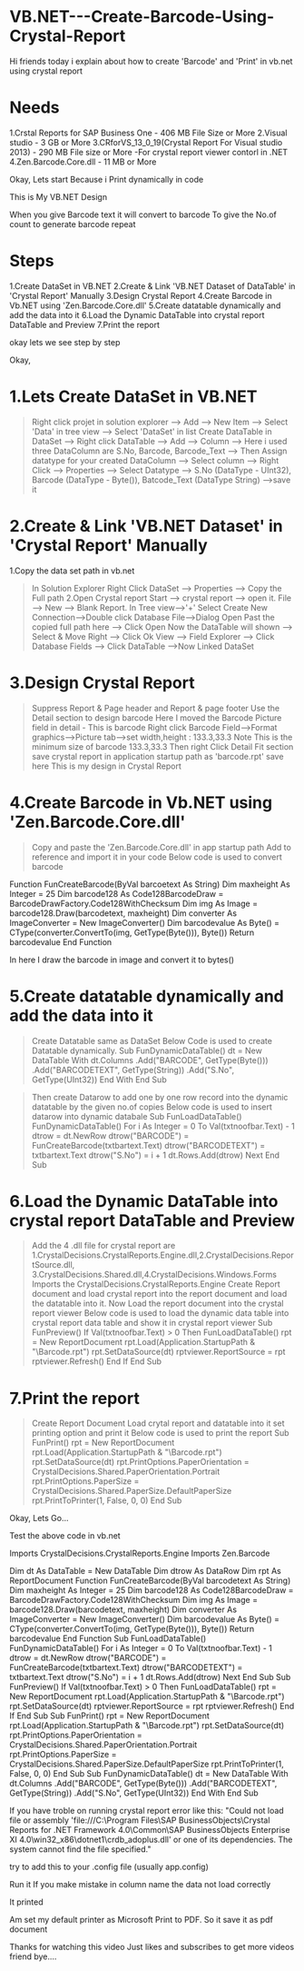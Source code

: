 # VB.NET---Create-Barcode-Using-Crystal-Report
Hi friends today i explain about how to create 'Barcode' and 'Print' 
in vb.net using crystal report


Needs
=====
1.Crstal Reports for SAP Business One - 406 MB File Size or More
2.Visual studio	  - 3 GB or More
3.CRforVS_13_0_19(Crystal Report For Visual studio 2013) - 290 MB File size or More
-For crystal report viewer contorl in .NET
4.Zen.Barcode.Core.dll   - 11 MB or More

Okay, Lets start
Because i Print dynamically in code








This is My VB.NET Design







When you give Barcode text it will convert to barcode
To give the No.of count to generate barcode repeat






Steps
======
1.Create DataSet in VB.NET
2.Create & Link 'VB.NET Dataset of DataTable' in 'Crystal Report' Manually
3.Design Crystal Report
4.Create Barcode in Vb.NET using 'Zen.Barcode.Core.dll'
5.Create datatable dynamically and add the data into it
6.Load the Dynamic DataTable into crystal report DataTable and Preview
7.Print the report

okay lets we see step by step













Okay,

1.Lets Create DataSet in VB.NET
===============================
>Right click projet in solution explorer --> Add --> New Item --> Select 'Data' in tree view 
--> Select 'DataSet' in list
>Create DataTable in DataSet --> Right click DataTable --> Add --> Column
--> Here i used three DataColumn are S.No, Barcode, Barcode_Text
--> Then Assign datatype for your created DataColumn
--> Select column --> Right Click --> Properties --> Select Datatype
--> S.No (DataType - UInt32), Barcode (DataType - Byte()), Batcode_Text (DataType String)
-->save it





2.Create & Link 'VB.NET Dataset' in 'Crystal Report' Manually
=============================================================
1.Copy the data set path in vb.net
>In Solution Explorer Right Click DataSet --> Properties --> Copy the Full path
2.Open Crystal report
>Start --> crystal report --> open it. 
>File --> New --> Blank Report. 
>In Tree view-->'+' Select Create New Connection-->Double click Database File-->Dialog Open 
>Past the copied full path here --> Click Open
>Now the DataTable will shown --> Select & Move Right --> Click Ok
>View --> Field Explorer --> Click Database Fields --> Click DataTable -->Now Linked DataSet






3.Design Crystal Report
=======================
>Suppress Report & Page header and Report & page footer
>Use the Detail section to design barcode
>Here I moved the Barcode Picture field in detail - This is barcode
>Right click Barcode Field-->Format graphics-->Picture tab-->set width,height : 133.3,33.3
>Note This is the minimum size of barcode 133.3,33.3
>Then right Click Detail Fit section
>save crystal report in application startup path as 'barcode.rpt'
>save here
This is my design in Crystal Report





4.Create Barcode in Vb.NET using 'Zen.Barcode.Core.dll'
======================================================
>Copy and paste the 'Zen.Barcode.Core.dll' in app startup path
>Add to reference and import it in your code
>Below code is used to convert barcode

Function FunCreateBarcode(ByVal barcoetext As String)
    Dim maxheight As Integer = 25
    Dim barcode128 As Code128BarcodeDraw = BarcodeDrawFactory.Code128WithChecksum
    Dim img As Image = barcode128.Draw(barcodetext, maxheight)
    Dim converter As ImageConverter = New ImageConverter()
    Dim barcodevalue As Byte() = CType(converter.ConvertTo(img, GetType(Byte())), Byte())
    Return barcodevalue
End Function

In here I draw the barcode in image and convert it to bytes()







5.Create datatable dynamically and add the data into it
========================================================
>Create Datatable same as DataSet
>Below Code is used to create Datatable dynamically.
Sub FunDynamicDataTable()
    dt = New DataTable
    With dt.Columns
       .Add("BARCODE", GetType(Byte()))
       .Add("BARCODETEXT", GetType(String))
       .Add("S.No", GetType(UInt32))
    End With
End Sub

>Then create Datarow to add one by one row record into the dynamic datatable
by the given no.of copies
>Below code is used to insert datarow into dynamic databale
Sub FunLoadDataTable()
    FunDynamicDataTable()
    For i As Integer = 0 To Val(txtnoofbar.Text) - 1
        dtrow = dt.NewRow
        dtrow("BARCODE") = FunCreateBarcode(txtbartext.Text)
        dtrow("BARCODETEXT") = txtbartext.Text
        dtrow("S.No") = i + 1
        dt.Rows.Add(dtrow)
    Next
End Sub










6.Load the Dynamic DataTable into crystal report DataTable and Preview
======================================================================
>Add the 4 .dll file for crystal report are 
1.CrystalDecisions.CrystalReports.Engine.dll,2.CrystalDecisions.ReportSource.dll,
3.CrystalDecisions.Shared.dll,4.CrystalDecisions.Windows.Forms
>Imports the CrystalDecisions.CrystalReports.Engine
>Create Report document and load crystal report into the report document and load the datatable into it.
>Now Load the report document into the crystal report viewer
>Below code is used to load the dynamic data table into crystal report data table 
and show it in crystal report viewer
Sub FunPreview()
    If Val(txtnoofbar.Text) > 0 Then
        FunLoadDataTable()
        rpt = New ReportDocument
        rpt.Load(Application.StartupPath & "\Barcode.rpt")
        rpt.SetDataSource(dt)
        rptviewer.ReportSource = rpt
        rptviewer.Refresh()
    End If
End Sub


7.Print the report
==================
>Create Report Document
>Load crytal report and datatable into it 
>set printing option and print it
>Below code is used to print the report
Sub FunPrint()
        rpt = New ReportDocument
        rpt.Load(Application.StartupPath & "\Barcode.rpt")
        rpt.SetDataSource(dt)
        rpt.PrintOptions.PaperOrientation = CrystalDecisions.Shared.PaperOrientation.Portrait
        rpt.PrintOptions.PaperSize = CrystalDecisions.Shared.PaperSize.DefaultPaperSize
        rpt.PrintToPrinter(1, False, 0, 0)
End Sub






Okay,
Lets Go...







Test the above code in vb.net






Imports CrystalDecisions.CrystalReports.Engine
Imports Zen.Barcode

Dim dt As DataTable = New DataTable
Dim dtrow As DataRow
Dim rpt As ReportDocument
Function FunCreateBarcode(ByVal barcodetext As String)
    Dim maxheight As Integer = 25
    Dim barcode128 As Code128BarcodeDraw = BarcodeDrawFactory.Code128WithChecksum
    Dim img As Image = barcode128.Draw(barcodetext, maxheight)
    Dim converter As ImageConverter = New ImageConverter()
    Dim barcodevalue As Byte() = CType(converter.ConvertTo(img, GetType(Byte())), Byte())
    Return barcodevalue
End Function
Sub FunLoadDataTable()
    FunDynamicDataTable()
    For i As Integer = 0 To Val(txtnoofbar.Text) - 1
        dtrow = dt.NewRow
        dtrow("BARCODE") = FunCreateBarcode(txtbartext.Text)
        dtrow("BARCODETEXT") = txtbartext.Text
        dtrow("S.No") = i + 1
        dt.Rows.Add(dtrow)
    Next
End Sub
Sub FunPreview()
    If Val(txtnoofbar.Text) > 0 Then
        FunLoadDataTable()
        rpt = New ReportDocument
        rpt.Load(Application.StartupPath & "\Barcode.rpt")
        rpt.SetDataSource(dt)
        rptviewer.ReportSource = rpt
        rptviewer.Refresh()
    End If
End Sub
Sub FunPrint()
    rpt = New ReportDocument
    rpt.Load(Application.StartupPath & "\Barcode.rpt")
    rpt.SetDataSource(dt)
    rpt.PrintOptions.PaperOrientation = CrystalDecisions.Shared.PaperOrientation.Portrait
    rpt.PrintOptions.PaperSize = CrystalDecisions.Shared.PaperSize.DefaultPaperSize
    rpt.PrintToPrinter(1, False, 0, 0)
End Sub
Sub FunDynamicDataTable()
    dt = New DataTable
    With dt.Columns
        .Add("BARCODE", GetType(Byte()))
        .Add("BARCODETEXT", GetType(String))
        .Add("S.No", GetType(UInt32))
    End With
End Sub


If you have troble on running crystal report
error like this:
"Could not load file or assembly 'file:///C:\Program Files\SAP BusinessObjects\Crystal Reports for 
.NET Framework 4.0\Common\SAP BusinessObjects Enterprise XI 4.0\win32_x86\dotnet1\crdb_adoplus.dll' 
or one of its dependencies. The system cannot find the file specified."

try to add this to your .config file (usually app.config)
<startup useLegacyV2RuntimeActivationPolicy="true">
<supportedRuntime version="v4.0" sku=".NETFramework,Version=v4.0"/>
</startup>

Run it
If you make mistake in column name the data not load correctly

It printed

Am set my default printer as Microsoft Print to PDF. So it save it as pdf document


Thanks for watching this video 
Just likes and subscribes to get more videos friend bye....
